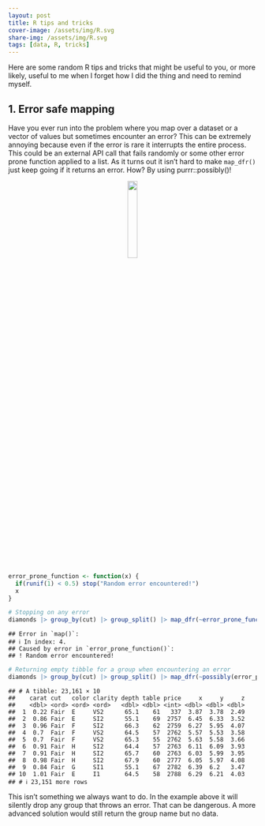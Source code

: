 ```yaml
---
layout: post
title: R tips and tricks
cover-image: /assets/img/R.svg
share-img: /assets/img/R.svg
tags: [data, R, tricks]
---
```


Here are some random R tips and tricks that might be useful to you, or
more likely, useful to me when I forget how I did the thing and need to
remind myself.

## 1. Error safe mapping

Have you ever run into the problem where you map over a dataset or a
vector of values but sometimes encounter an error? This can be extremely
annoying because even if the error is rare it interrupts the entire
process. This could be an external API call that fails randomly or some
other error prone function applied to a list. As it turns out it isn’t
hard to make `map_dfr()` just keep going if it returns an error. How? By
using purrr::possibly()!

<p style="text-align:center;">
<a href="https://purrr.tidyverse.org"><img src="https://purrr.tidyverse.org/logo.png" width="20%"></a>
</p>

``` r
error_prone_function <- function(x) {
  if(runif(1) < 0.5) stop("Random error encountered!")
  x
}

# Stopping on any error
diamonds |> group_by(cut) |> group_split() |> map_dfr(~error_prone_function(.x))
```

    ## Error in `map()`:
    ## ℹ In index: 4.
    ## Caused by error in `error_prone_function()`:
    ## ! Random error encountered!

``` r
# Returning empty tibble for a group when encountering an error
diamonds |> group_by(cut) |> group_split() |> map_dfr(~possibly(error_prone_function)(.x))
```

    ## # A tibble: 23,161 × 10
    ##    carat cut   color clarity depth table price     x     y     z
    ##    <dbl> <ord> <ord> <ord>   <dbl> <dbl> <int> <dbl> <dbl> <dbl>
    ##  1  0.22 Fair  E     VS2      65.1    61   337  3.87  3.78  2.49
    ##  2  0.86 Fair  E     SI2      55.1    69  2757  6.45  6.33  3.52
    ##  3  0.96 Fair  F     SI2      66.3    62  2759  6.27  5.95  4.07
    ##  4  0.7  Fair  F     VS2      64.5    57  2762  5.57  5.53  3.58
    ##  5  0.7  Fair  F     VS2      65.3    55  2762  5.63  5.58  3.66
    ##  6  0.91 Fair  H     SI2      64.4    57  2763  6.11  6.09  3.93
    ##  7  0.91 Fair  H     SI2      65.7    60  2763  6.03  5.99  3.95
    ##  8  0.98 Fair  H     SI2      67.9    60  2777  6.05  5.97  4.08
    ##  9  0.84 Fair  G     SI1      55.1    67  2782  6.39  6.2   3.47
    ## 10  1.01 Fair  E     I1       64.5    58  2788  6.29  6.21  4.03
    ## # ℹ 23,151 more rows

This isn’t something we always want to do. In the example above it will
silently drop any group that throws an error. That can be dangerous. A
more advanced solution would still return the group name but no data.

